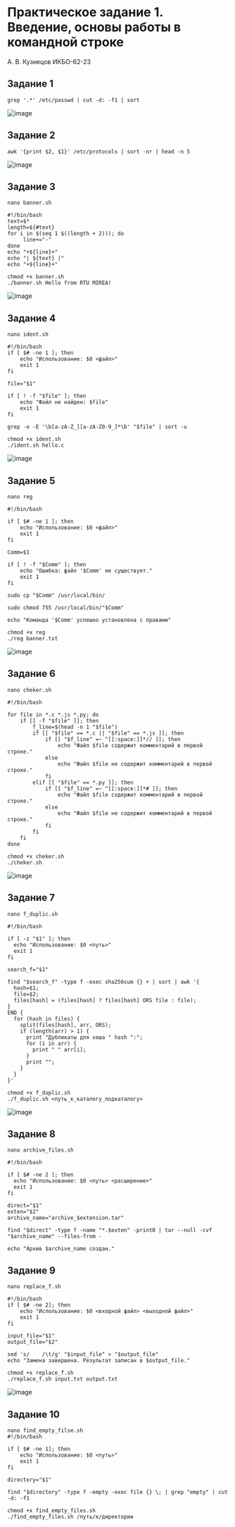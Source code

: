# Практическое задание 1. Введение, основы работы в командной строке

А. В. Кузнецов ИКБО-62-23

## Задание 1

```
grep '.*' /etc/passwd | cut -d: -f1 | sort
```

![image](https://github.com/user-attachments/assets/16b692a4-213d-4c70-98cf-76a430df3d0a)

## Задание 2

```
awk '{print $2, $1}' /etc/protocols | sort -nr | head -n 5
```

![image](https://github.com/user-attachments/assets/3ee87b19-dc62-4c05-8c59-4c6e52831fc7)

## Задание 3

```
nano banner.sh

#!/bin/bash
text=$*
length=${#text}
for i in $(seq 1 $((length + 2))); do
     line+="-"
done
echo "+${line}+"
echo "| ${text} |"
echo "+${line}+"

chmod +x banner.sh
./banner.sh Hello from RTU MIREA!
```

![image](https://github.com/user-attachments/assets/a86714b9-0a9e-42ad-8ad2-7a6a75dd9ea4)

## Задание 4

```
nano ident.sh

#!/bin/bash
if [ $# -ne 1 ]; then
    echo "Использование: $0 <файл>"
    exit 1
fi
 
file="$1"
 
if [ ! -f "$file" ]; then
    echo "Файл не найден: $file"
    exit 1
fi
 
grep -o -E '\b[a-zA-Z_][a-zA-Z0-9_]*\b' "$file" | sort -u

chmod +x ident.sh
./ident.sh hello.c
```

![image](https://github.com/user-attachments/assets/7d27bfed-5dc9-4e5f-bd35-6c6a77ee5862)

## Задание 5

```
nano reg

#!/bin/bash
 
if [ $# -ne 1 ]; then
    echo "Использование: $0 <файл>"
    exit 1
fi
 
Comm=$1
 
if [ ! -f "$Comm" ]; then
    echo "Ошибка: файл '$Comm' не существует."
    exit 1
fi
 
sudo cp "$Comm" /usr/local/bin/
 
sudo chmod 755 /usr/local/bin/"$Comm"
 
echo "Команда '$Comm' успешно установлена с правами"

chmod +x reg
./reg banner.txt
```

![image](https://github.com/user-attachments/assets/59da4b57-a3a3-4093-b61b-41442582a2e4)

## Задание 6

```
nano cheker.sh

#!/bin/bash
 
for file in *.c *.js *.py; do
    if [[ -f "$file" ]]; then
        f_line=$(head -n 1 "$file")
        if [[ "$file" == *.c || "$file" == *.js ]]; then
            if [[ "$f_line" =~ ^[[:space:]]*// ]]; then
                echo "Файл $file содержит комментарий в первой строке."
            else
                echo "Файл $file не содержит комментарий в первой строке."
            fi
        elif [[ "$file" == *.py ]]; then
            if [[ "$f_line" =~ ^[[:space:]]*# ]]; then
                echo "Файл $file содержит комментарий в первой строке."
            else
                echo "Файл $file не содержит комментарий в первой строке."
            fi
        fi
    fi
done

chmod +x cheker.sh
./cheker.sh
```

![image](https://github.com/user-attachments/assets/3b3d119f-ec70-4916-9997-2fb31f26f881)

## Задание 7

```
nano f_duplic.sh

#!/bin/bash

if [ -z "$1" ]; then
  echo "Использование: $0 <путь>"
  exit 1
fi

search_f="$1"

find "$search_f" -type f -exec sha256sum {} + | sort | awk '{
  hash=$1;
  file=$2;
  files[hash] = (files[hash] ? files[hash] ORS file : file);
} 
END {
  for (hash in files) {
    split(files[hash], arr, ORS);
    if (length(arr) > 1) {
      print "Дубликаты для хеша " hash ":";
      for (i in arr) {
        print " " arr[i];
      }
      print "";
    }
  }
}'

chmod +x f_duplic.sh
./f_duplic.sh <путь_к_каталогу_подкаталогу>
```

![image](https://github.com/user-attachments/assets/11aee96f-9ec8-4ebc-8a0b-bcf684b65c5e)

## Задание 8

```
nano archive_files.sh

#!/bin/bash

if [ $# -ne 2 ]; then
  echo "Использование: $0 <путь> <расширение>"
  exit 1
fi

direct="$1"
exten="$2"
archive_name="archive_$extension.tar"

find "$direct" -type f -name "*.$exten" -print0 | tar --null -cvf "$archive_name" --files-from -

echo "Архив $archive_name создан."
```

## Задание 9

```
nano replace_f.sh

#!/bin/bash
if [ $# -ne 2]; then
    echo "Использование: $0 <входной файл> <выходной файл>"
    exit 1
fi
 
input_file="$1"
output_file="$2"
 
sed 's/    /\t/g' "$input_file" > "$output_file"
echo "Замена завершена. Результат записан в $output_file."

chmod +x replace_f.sh
./replace_f.sh input.txt output.txt
```

![image](https://github.com/user-attachments/assets/a48cfa4d-92f5-4598-86e0-9948aff511d4)

## Задание 10

```
nano find_empty_filse.sh
#!/bin/bash
 
if [ $# -ne 1]; then
    echo "Использование: $0 <путь>"
    exit 1
fi
 
directory="$1"
 
find "$directory" -type f -empty -exec file {} \; | grep "empty" | cut -d: -f1

chmod +x find_empty_files.sh
./find_empty_files.sh /путь/к/директории
```
